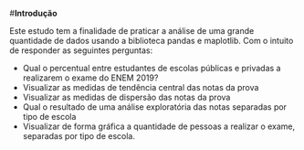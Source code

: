 #**Introdução**

Este estudo tem a finalidade de praticar a análise de uma grande quantidade de dados usando a biblioteca pandas e maplotlib.
Com o intuito de responder as seguintes perguntas:


*   Qual o percentual entre estudantes de escolas públicas e privadas a realizarem o exame do ENEM 2019?
*   Visualizar as medidas de tendência central das notas da prova
*   Visualizar as medidas de dispersão das notas da prova
*   Qual o resultado de uma análise exploratória das notas separadas por tipo de escola
*   Visualizar de forma gráfica a quantidade de pessoas a realizar o exame, separadas por tipo de escola.
